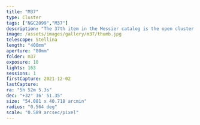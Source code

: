 ```yaml
---
title: "M37"
type: Cluster
tags: ["NGC2099","M37"]
description: "The 37th item in the Messier catalog is the open cluster NGC2099. It is visible in binoculars and shines at an apparent magnitude of 6.2. It resides in the constellation Auriga."
image: /assets/images/gallery/m37/thumb.jpg
telescope: Stellina
length: "400mm"
aperture: "80mm"
folder: m37
exposure: 10
lights: 163
sessions: 1
firstCapture: 2021-12-02 
lastCapture:
ra: "5h 52m 5.3s"
dec: "+32° 36' 51.35"
size: "54.081 x 40.718 arcmin"
radius: "0.564 deg"
scale: "0.589 arcsec/pixel"
---
```

